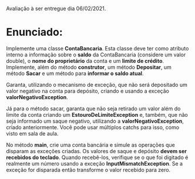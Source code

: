 Avaliação à ser entregue dia 06/02/2021.

# Enunciado:

Implemente uma classe **ContaBancaria**. Esta classe deve ter como atributo
interno a informação sobre o **saldo** da ContaBancaria (considere um valor
double), o **nome do proprietário** da conta e um **limite de crédito**.
Implemente, além do método **construtor**, um método **Depositar**, um método
**Sacar** e um método para **informar o saldo atual**.

Garanta, utilizando o mecanismo de exceção, que não será depositado um valor
negativo na conta para depósito, criando e usando a exceção
**valorNegativoException**.

Já para o método sacar, garanta que não seja retirado um valor além do limite da
conta criando um **EstouroDeLimiteException** e, também, que não seja informado
um saque negativo, utilizando a **valorNegativoException**, criado
anteriormente. Você pode usar múltiplos catchs para isso, como visto em sala de
aula.

No método **main**, crie uma conta bancária e simule as operações que disparam
as exceções criadas. Os valores de saque e depósito **devem ser recebidos do
teclado**. Quando recebê-los, verifique se o que foi digitado é realmente um
número usando a exceção **InputMismatchException**. Se a exceção for disparada
então transforme o valor recebido para zero.
